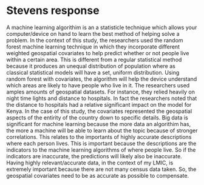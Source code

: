 # Stevens response

A machine learning algorithim is an a statisticle technique which allows your computer/device on hand to learn the best method of helping solve a problem. In the context of this study, the researchers used the random forest machine learning technique in which they incorporate different weighted geospatial covariates to help predict whether or not people live within a certain area. This is different from a regular statistical method because it produces an unequal distribution of population where as classical statistical models will have a set, uniform distribution. Using random forest with covariates, the algorithm will help the device understand which areas are likely to have people who live in it. The researchers used amples amounts of geospatial datasets. For instance, they relied heavily on night time lights and distance to hospitals. In fact the researchers noted that the distance to hospitals had a relative significant impact on the model for Kenya. In the case of this study, the covariates represented the geospatial aspects of the entirity of the country down to specific details. Big data is significant for machine learning because the more data an algorithim has, the  more a machine will be able to learn about the topic because of stronger correlations. This relates to the importants of highly accurate descriptions where each person lives. This is important because the descriptions are the indicators to the machine learning algorithms of where people live. So if the indicators are inaccurate, the predictions will likely also be inaccurate. Having highly relevant/accurate data, in the context of my LMIC, is extremely important because there are not many census data taken. So, the geospatial covariates need to be as accurate as possible to compensate. 
